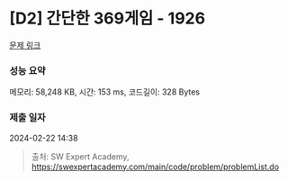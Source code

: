 # [D2] 간단한 369게임 - 1926 

[문제 링크](https://swexpertacademy.com/main/code/problem/problemDetail.do?contestProbId=AV5PTeo6AHUDFAUq) 

### 성능 요약

메모리: 58,248 KB, 시간: 153 ms, 코드길이: 328 Bytes

### 제출 일자

2024-02-22 14:38



> 출처: SW Expert Academy, https://swexpertacademy.com/main/code/problem/problemList.do